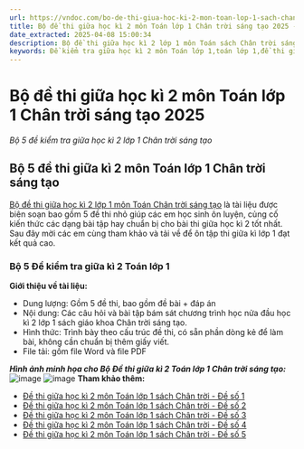 ```yaml
---
url: https://vndoc.com/bo-de-thi-giua-hoc-ki-2-mon-toan-lop-1-sach-chan-troi-nam-hoc-2020-2021-228058
title: Bộ đề thi giữa học kì 2 môn Toán lớp 1 Chân trời sáng tạo 2025 - Bộ 5 đề kiểm tra giữa học kì 2 lớp 1 Chân trời sáng tạo - VnDoc.com
date_extracted: 2025-04-08 15:00:34
description: Bộ đề thi giữa học kì 2 lớp 1 môn Toán sách Chân trời sáng tạo bao gồm 5 đề thi nhỏ với các dạng bài tập hay, phong phú giúp các em học sinh ôn tập tốt nhất cho các bài thi giữa học kì 2 lớp 1. Sau đây mời các em cùng tham khảo, tải về.
keywords: Đề kiểm tra giữa học kì 2 môn Toán lớp 1,toán lớp 1,đề thi giữa kì 2 lớp 1,đề thi giữa học kì 2 môn toán lớp 1,đề kiểm tra giữa kì 2 lớp 1,đề thi giữa học kì 2 lớp 1 môn toán,đề kiểm tra toán lớp 1 giữa học kì 2,bộ đề thi giữa học kì 2 lớp 1 môn toán,sách chân trời sáng tạo
---
```


# Bộ đề thi giữa học kì 2 môn Toán lớp 1 Chân trời sáng tạo 2025
 _Bộ 5 đề kiểm tra giữa học kì 2 lớp 1 Chân trời sáng tạo_
## Bộ 5 đề thi giữa kì 2 môn Toán lớp 1 Chân trời sáng tạo
[Bộ đề thi giữa học kì 2 lớp 1 môn Toán Chân trời sáng tạo](<https://vndoc.com/bo-de-thi-giua-hoc-ki-2-mon-toan-lop-1-sach-chan-troi-nam-hoc-2020-2021-228058>) là tài liệu được biên soạn bao gồm 5 đề thi nhỏ giúp các em học sinh ôn luyện, củng cố kiến thức các dạng bài tập hay chuẩn bị cho bài thi giữa học kì 2 tốt nhất. Sau đây mời các em cùng tham khảo và tải về để ôn tập thi giữa kì lớp 1 đạt kết quả cao.
### **Bộ 5 Đề kiểm tra giữa kì 2 Toán lớp 1**
**Giới thiệu về tài liệu:**
  * Dung lượng: Gồm 5 đề thi, bao gồm đề bài + đáp án
  * Nội dung: Các câu hỏi và bài tập bám sát chương trình học nửa đầu học kì 2 lớp 1  sách giáo khoa Chân trời sáng tạo.
  * Hình thức: Trình bày theo cấu trúc đề thi, có sẵn phần dòng kẻ để làm bài, không cần chuẩn bị thêm giấy viết.
  * File tải: gồm file Word và file PDF

_**Hình ảnh minh họa cho Bộ Đề thi giữa kì 2 Toán lớp 1 Chân trời sáng tạo:**_
![image](https://i.vdoc.vn/data/image/2024/03/18/de-thi-giua-hoc-ki-2-Toan-lop-1-CTST-de-7.png)
![image](https://i.vdoc.vn/data/image/2024/03/18/de-thi-giua-hoc-ki-2-Toan-lop-1-CTST-de-6.png)
**Tham khảo thêm:**
  * [Đề thi giữa học kì 2 môn Toán lớp 1 sách Chân trời - Đề số 1](<https://vndoc.com/de-thi-giua-hoc-ki-2-mon-toan-lop-1-sach-chan-troi-nam-hoc-2020-2021-de-so-1-228043>)
  * [Đề thi giữa học kì 2 môn Toán lớp 1 sách Chân trời - Đề số 2](<https://vndoc.com/de-thi-giua-hoc-ki-2-mon-toan-lop-1-sach-chan-troi-nam-hoc-2020-2021-de-so-2-228045>)
  * [Đề thi giữa học kì 2 môn Toán lớp 1 sách Chân trời - Đề số 3](<https://vndoc.com/de-thi-giua-hoc-ki-2-mon-toan-lop-1-sach-chan-troi-nam-hoc-2020-2021-de-so-3-228047>)
  * [Đề thi giữa học kì 2 môn Toán lớp 1 sách Chân trời - Đề số 4](<https://vndoc.com/de-thi-giua-hoc-ki-2-mon-toan-lop-1-sach-chan-troi-nam-hoc-2020-2021-de-so-4-228049>)
  * [Đề thi giữa học kì 2 môn Toán lớp 1 sách Chân trời - Đề số 5](<https://vndoc.com/de-thi-giua-hoc-ki-2-mon-toan-lop-1-sach-chan-troi-nam-hoc-2020-2021-de-so-5-228052>)

